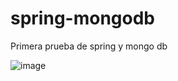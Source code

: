 # spring-mongodb

Primera prueba de spring y mongo db 

![image](https://user-images.githubusercontent.com/99587513/232198991-9a827e8e-7933-4244-ac3a-45e5ccd65df0.png)
